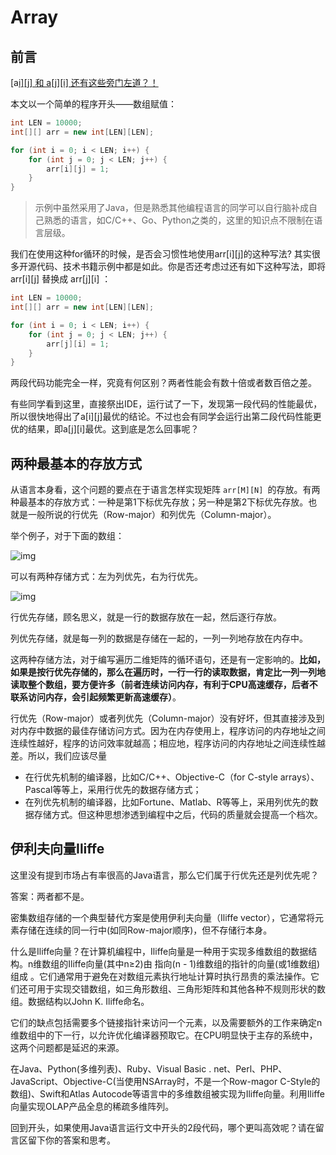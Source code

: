 # Array

## 前言

[a[i\][j] 和 a[j][i] 还有这些旁门左道？！](https://mp.weixin.qq.com/s?__biz=MzU0MzQ5MDA0Mw==&mid=2247489899&idx=1&sn=7646d24134d58bbd9abccb38efd5b4d7&chksm=fb0bf3ffcc7c7ae978923cbc0a699a30351ee5563b3143a1b7ff51a13442438d52afbfb0aae5&mpshare=1&scene=1&srcid=0417JMxfA4wIjhBbCFVTWD2C&sharer_sharetime=1587111637324&sharer_shareid=5cc2777764c85c1d841997739b5bb6f4&key=a1183f4560d3e24eefcaa9229a8597d92ab844a4dc10f2d6c65ba012d683960ca94040388509c9c2575f559a33a0cd06c1c6a11deac279ca3518e8b9ab579fcd074a1c3aa8ccf955aa672b86d05e7517&ascene=1&uin=MzEzNTMxNzU5NQ%3D%3D&devicetype=Windows+10+x64&version=62090070&lang=zh_CN&exportkey=AXHQMn9p8d%2BoCuPNgwlPxRw%3D&pass_ticket=N3Qgh%2BqPWsg8OSVAn15rWrc2yIvceNPD50kvW0Q8VaP%2FdX0qUUs8K2fGlgLqZQdF)

本文以一个简单的程序开头——数组赋值：

```Java
int LEN = 10000;
int[][] arr = new int[LEN][LEN];

for (int i = 0; i < LEN; i++) {
    for (int j = 0; j < LEN; j++) {
        arr[i][j] = 1;
    }
}
```

> 示例中虽然采用了Java，但是熟悉其他编程语言的同学可以自行脑补成自己熟悉的语言，如C/C++、Go、Python之类的，这里的知识点不限制在语言层级。

我们在使用这种for循环的时候，是否会习惯性地使用arr[i][j]的这种写法? 其实很多开源代码、技术书籍示例中都是如此。你是否还考虑过还有如下这种写法，即将 arr[i][j] 替换成 arr[j][i] ：

```Java
int LEN = 10000;
int[][] arr = new int[LEN][LEN];

for (int i = 0; i < LEN; i++) {
    for (int j = 0; j < LEN; j++) {
        arr[j][i] = 1;
    }
}
```

两段代码功能完全一样，究竟有何区别？两者性能会有数十倍或者数百倍之差。

有些同学看到这里，直接祭出IDE，运行试了一下，发现第一段代码的性能最优，所以很快地得出了a[i][j]最优的结论。不过也会有同学会运行出第二段代码性能更优的结果，即a[j][i]最优。这到底是怎么回事呢？

## 两种最基本的存放方式

从语言本身看，这个问题的要点在于语言怎样实现矩阵 `arr[M][N] `的存放。有两种最基本的存放方式：一种是第1下标优先存放；另一种是第2下标优先存放。也就是一般所说的行优先（Row-major）和列优先（Column-major）。

举个例子，对于下面的数组：

![img](assets/640-1587112691833.webp)

可以有两种存储方式：左为列优先，右为行优先。

![img](assets/640-1587112691834.webp)

行优先存储，顾名思义，就是一行的数据存放在一起，然后逐行存放。

列优先存储，就是每一列的数据是存储在一起的，一列一列地存放在内存中。

这两种存储方法，对于编写遍历二维矩阵的循环语句，还是有一定影响的。**比如，如果是按行优先存储的，那么在遍历时，一行一行的读取数据，肯定比一列一列地读取整个数组，要方便许多（前者连续访问内存，有利于CPU高速缓存，后者不联系访问内存，会引起频繁更新高速缓存）**。

行优先（Row-major）或者列优先（Column-major）没有好坏，但其直接涉及到对内存中数据的最佳存储访问方式。因为在内存使用上，程序访问的内存地址之间连续性越好，程序的访问效率就越高；相应地，程序访问的内存地址之间连续性越差。所以，我们应该尽量

* 在行优先机制的编译器，比如C/C++、Objective-C（for C-style arrays）、Pascal等等上，采用行优先的数据存储方式；
* 在列优先机制的编译器，比如Fortune、Matlab、R等等上，采用列优先的数据存储方式。但这种思想渗透到编程中之后，代码的质量就会提高一个档次。

## 伊利夫向量Iliffe

这里没有提到市场占有率很高的Java语言，那么它们属于行优先还是列优先呢？

答案：两者都不是。

密集数组存储的一个典型替代方案是使用伊利夫向量（Iliffe vector），它通常将元素存储在连续的同一行中(如同Row-major顺序)，但不存储行本身。

什么是Iliffe向量？在计算机编程中，Iliffe向量是一种用于实现多维数组的数据结构。n维数组的Iliffe向量(其中n≥2)由  指向(n - 1)维数组的指针的向量(或1维数组)组成  。它们通常用于避免在对数组元素执行地址计算时执行昂贵的乘法操作。它们还可用于实现交错数组，如三角形数组、三角形矩阵和其他各种不规则形状的数组。数据结构以John K. Iliffe命名。

它们的缺点包括需要多个链接指针来访问一个元素，以及需要额外的工作来确定n维数组中的下一行，以允许优化编译器预取它。在CPU明显快于主存的系统中，这两个问题都是延迟的来源。

在Java、Python(多维列表)、Ruby、Visual Basic . net、Perl、PHP、JavaScript、Objective-C(当使用NSArray时，不是一个Row-magor C-Style的数组)、Swift和Atlas Autocode等语言中的多维数组被实现为Iliffe向量。利用Iliffe向量实现OLAP产品全息的稀疏多维阵列。

回到开头，如果使用Java语言运行文中开头的2段代码，哪个更叫高效呢？请在留言区留下你的答案和思考。